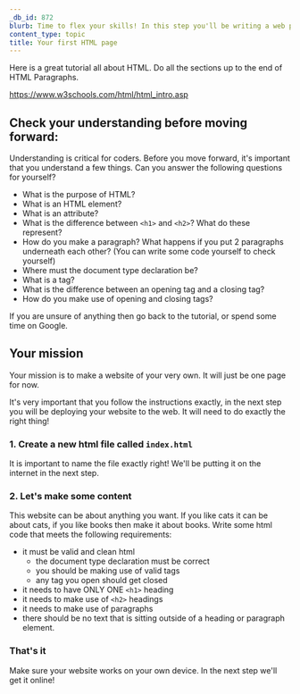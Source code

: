 ```yaml
---
_db_id: 872
blurb: Time to flex your skills! In this step you'll be writing a web page from scratch on your own device.
content_type: topic
title: Your first HTML page
---
```


Here is a great tutorial all about HTML. Do all the sections up to the end of HTML Paragraphs.

https://www.w3schools.com/html/html_intro.asp

## Check your understanding before moving forward:

Understanding is critical for coders. Before you move forward, it's important that you understand a few things. Can you answer the following questions for yourself?

- What is the purpose of HTML?
- What is an HTML element?
- What is an attribute?
- What is the difference between `<h1>` and `<h2>`? What do these represent?
- How do you make a paragraph? What happens if you put 2 paragraphs underneath each other? (You can write some code yourself to check yourself)
- Where must the document type declaration be?
- What is a tag? 
- What is the difference between an opening tag and a closing tag?
- How do you make use of opening and closing tags?

If you are unsure of anything then go back to the tutorial, or spend some time on Google.

## Your mission 

Your mission is to make a website of your very own. It will just be one page for now. 

It's very important that you follow the instructions exactly, in the next step you will be deploying your website to the web.  It will need to do exactly the right thing!

### 1. Create a new html file called `index.html`

It is important to name the file exactly right! We'll be putting it on the internet in the next step. 

### 2. Let's make some content 

This website can be about anything you want. If you like cats it can be about cats, if you like books then make it about books. Write some html code that meets the following requirements:

- it must be valid and clean html
  - the document type declaration must be correct
  - you should be making use of valid tags
  - any tag you open should get closed
- it needs to have ONLY ONE `<h1>` heading 
- it needs to make use of `<h2>` headings
- it needs to make use of paragraphs
- there should be no text that is sitting outside of a heading or paragraph element.

### That's it 

Make sure your website works on your own device. In the next step we'll get it online!


